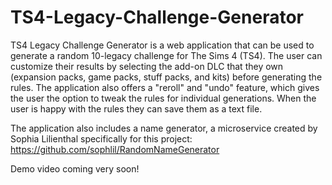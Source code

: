 # TS4-Legacy-Challenge-Generator

TS4 Legacy Challenge Generator is a web application that can be used to generate a random 10-legacy challenge for The Sims 4 (TS4). The user can customize their results by selecting the add-on DLC that they own (expansion packs, game packs, stuff packs, and kits) before generating the rules. The application also offers a "reroll" and "undo" feature, which gives the user the option to tweak the rules for individual generations. When the user is happy with the rules they can save them as a text file. 

The application also includes a name generator, a microservice created by Sophia Lilienthal specifically for this project: https://github.com/sophlil/RandomNameGenerator

Demo video coming very soon!
